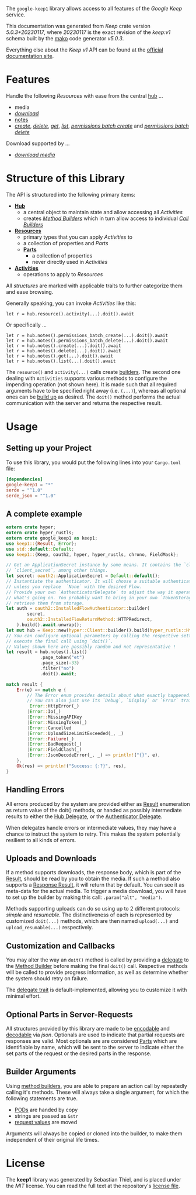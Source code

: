 <!---
DO NOT EDIT !
This file was generated automatically from 'src/generator/templates/api/README.md.mako'
DO NOT EDIT !
-->
The `google-keep1` library allows access to all features of the *Google Keep* service.

This documentation was generated from *Keep* crate version *5.0.3+20230117*, where *20230117* is the exact revision of the *keep:v1* schema built by the [mako](http://www.makotemplates.org/) code generator *v5.0.3*.

Everything else about the *Keep* *v1* API can be found at the
[official documentation site](https://developers.google.com/keep/api).
# Features

Handle the following *Resources* with ease from the central [hub](https://docs.rs/google-keep1/5.0.3+20230117/google_keep1/Keep) ...

* media
 * [*download*](https://docs.rs/google-keep1/5.0.3+20230117/google_keep1/api::MediaDownloadCall)
* [notes](https://docs.rs/google-keep1/5.0.3+20230117/google_keep1/api::Note)
 * [*create*](https://docs.rs/google-keep1/5.0.3+20230117/google_keep1/api::NoteCreateCall), [*delete*](https://docs.rs/google-keep1/5.0.3+20230117/google_keep1/api::NoteDeleteCall), [*get*](https://docs.rs/google-keep1/5.0.3+20230117/google_keep1/api::NoteGetCall), [*list*](https://docs.rs/google-keep1/5.0.3+20230117/google_keep1/api::NoteListCall), [*permissions batch create*](https://docs.rs/google-keep1/5.0.3+20230117/google_keep1/api::NotePermissionBatchCreateCall) and [*permissions batch delete*](https://docs.rs/google-keep1/5.0.3+20230117/google_keep1/api::NotePermissionBatchDeleteCall)


Download supported by ...

* [*download media*](https://docs.rs/google-keep1/5.0.3+20230117/google_keep1/api::MediaDownloadCall)



# Structure of this Library

The API is structured into the following primary items:

* **[Hub](https://docs.rs/google-keep1/5.0.3+20230117/google_keep1/Keep)**
    * a central object to maintain state and allow accessing all *Activities*
    * creates [*Method Builders*](https://docs.rs/google-keep1/5.0.3+20230117/google_keep1/client::MethodsBuilder) which in turn
      allow access to individual [*Call Builders*](https://docs.rs/google-keep1/5.0.3+20230117/google_keep1/client::CallBuilder)
* **[Resources](https://docs.rs/google-keep1/5.0.3+20230117/google_keep1/client::Resource)**
    * primary types that you can apply *Activities* to
    * a collection of properties and *Parts*
    * **[Parts](https://docs.rs/google-keep1/5.0.3+20230117/google_keep1/client::Part)**
        * a collection of properties
        * never directly used in *Activities*
* **[Activities](https://docs.rs/google-keep1/5.0.3+20230117/google_keep1/client::CallBuilder)**
    * operations to apply to *Resources*

All *structures* are marked with applicable traits to further categorize them and ease browsing.

Generally speaking, you can invoke *Activities* like this:

```Rust,ignore
let r = hub.resource().activity(...).doit().await
```

Or specifically ...

```ignore
let r = hub.notes().permissions_batch_create(...).doit().await
let r = hub.notes().permissions_batch_delete(...).doit().await
let r = hub.notes().create(...).doit().await
let r = hub.notes().delete(...).doit().await
let r = hub.notes().get(...).doit().await
let r = hub.notes().list(...).doit().await
```

The `resource()` and `activity(...)` calls create [builders][builder-pattern]. The second one dealing with `Activities`
supports various methods to configure the impending operation (not shown here). It is made such that all required arguments have to be
specified right away (i.e. `(...)`), whereas all optional ones can be [build up][builder-pattern] as desired.
The `doit()` method performs the actual communication with the server and returns the respective result.

# Usage

## Setting up your Project

To use this library, you would put the following lines into your `Cargo.toml` file:

```toml
[dependencies]
google-keep1 = "*"
serde = "^1.0"
serde_json = "^1.0"
```

## A complete example

```Rust
extern crate hyper;
extern crate hyper_rustls;
extern crate google_keep1 as keep1;
use keep1::{Result, Error};
use std::default::Default;
use keep1::{Keep, oauth2, hyper, hyper_rustls, chrono, FieldMask};

// Get an ApplicationSecret instance by some means. It contains the `client_id` and
// `client_secret`, among other things.
let secret: oauth2::ApplicationSecret = Default::default();
// Instantiate the authenticator. It will choose a suitable authentication flow for you,
// unless you replace  `None` with the desired Flow.
// Provide your own `AuthenticatorDelegate` to adjust the way it operates and get feedback about
// what's going on. You probably want to bring in your own `TokenStorage` to persist tokens and
// retrieve them from storage.
let auth = oauth2::InstalledFlowAuthenticator::builder(
        secret,
        oauth2::InstalledFlowReturnMethod::HTTPRedirect,
    ).build().await.unwrap();
let mut hub = Keep::new(hyper::Client::builder().build(hyper_rustls::HttpsConnectorBuilder::new().with_native_roots().https_or_http().enable_http1().build()), auth);
// You can configure optional parameters by calling the respective setters at will, and
// execute the final call using `doit()`.
// Values shown here are possibly random and not representative !
let result = hub.notes().list()
             .page_token("et")
             .page_size(-33)
             .filter("no")
             .doit().await;

match result {
    Err(e) => match e {
        // The Error enum provides details about what exactly happened.
        // You can also just use its `Debug`, `Display` or `Error` traits
         Error::HttpError(_)
        |Error::Io(_)
        |Error::MissingAPIKey
        |Error::MissingToken(_)
        |Error::Cancelled
        |Error::UploadSizeLimitExceeded(_, _)
        |Error::Failure(_)
        |Error::BadRequest(_)
        |Error::FieldClash(_)
        |Error::JsonDecodeError(_, _) => println!("{}", e),
    },
    Ok(res) => println!("Success: {:?}", res),
}

```
## Handling Errors

All errors produced by the system are provided either as [Result](https://docs.rs/google-keep1/5.0.3+20230117/google_keep1/client::Result) enumeration as return value of
the doit() methods, or handed as possibly intermediate results to either the
[Hub Delegate](https://docs.rs/google-keep1/5.0.3+20230117/google_keep1/client::Delegate), or the [Authenticator Delegate](https://docs.rs/yup-oauth2/*/yup_oauth2/trait.AuthenticatorDelegate.html).

When delegates handle errors or intermediate values, they may have a chance to instruct the system to retry. This
makes the system potentially resilient to all kinds of errors.

## Uploads and Downloads
If a method supports downloads, the response body, which is part of the [Result](https://docs.rs/google-keep1/5.0.3+20230117/google_keep1/client::Result), should be
read by you to obtain the media.
If such a method also supports a [Response Result](https://docs.rs/google-keep1/5.0.3+20230117/google_keep1/client::ResponseResult), it will return that by default.
You can see it as meta-data for the actual media. To trigger a media download, you will have to set up the builder by making
this call: `.param("alt", "media")`.

Methods supporting uploads can do so using up to 2 different protocols:
*simple* and *resumable*. The distinctiveness of each is represented by customized
`doit(...)` methods, which are then named `upload(...)` and `upload_resumable(...)` respectively.

## Customization and Callbacks

You may alter the way an `doit()` method is called by providing a [delegate](https://docs.rs/google-keep1/5.0.3+20230117/google_keep1/client::Delegate) to the
[Method Builder](https://docs.rs/google-keep1/5.0.3+20230117/google_keep1/client::CallBuilder) before making the final `doit()` call.
Respective methods will be called to provide progress information, as well as determine whether the system should
retry on failure.

The [delegate trait](https://docs.rs/google-keep1/5.0.3+20230117/google_keep1/client::Delegate) is default-implemented, allowing you to customize it with minimal effort.

## Optional Parts in Server-Requests

All structures provided by this library are made to be [encodable](https://docs.rs/google-keep1/5.0.3+20230117/google_keep1/client::RequestValue) and
[decodable](https://docs.rs/google-keep1/5.0.3+20230117/google_keep1/client::ResponseResult) via *json*. Optionals are used to indicate that partial requests are responses
are valid.
Most optionals are are considered [Parts](https://docs.rs/google-keep1/5.0.3+20230117/google_keep1/client::Part) which are identifiable by name, which will be sent to
the server to indicate either the set parts of the request or the desired parts in the response.

## Builder Arguments

Using [method builders](https://docs.rs/google-keep1/5.0.3+20230117/google_keep1/client::CallBuilder), you are able to prepare an action call by repeatedly calling it's methods.
These will always take a single argument, for which the following statements are true.

* [PODs][wiki-pod] are handed by copy
* strings are passed as `&str`
* [request values](https://docs.rs/google-keep1/5.0.3+20230117/google_keep1/client::RequestValue) are moved

Arguments will always be copied or cloned into the builder, to make them independent of their original life times.

[wiki-pod]: http://en.wikipedia.org/wiki/Plain_old_data_structure
[builder-pattern]: http://en.wikipedia.org/wiki/Builder_pattern
[google-go-api]: https://github.com/google/google-api-go-client

# License
The **keep1** library was generated by Sebastian Thiel, and is placed
under the *MIT* license.
You can read the full text at the repository's [license file][repo-license].

[repo-license]: https://github.com/Byron/google-apis-rsblob/main/LICENSE.md

